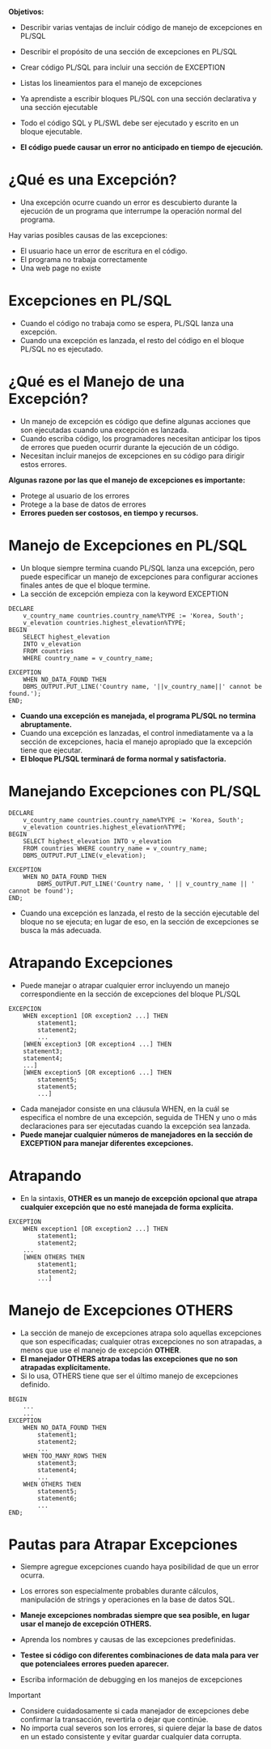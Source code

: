 
**Objetivos:**

- Describir varias ventajas de incluir código de manejo de excepciones en PL/SQL
- Describir el propósito de una sección de excepciones en PL/SQL
- Crear código PL/SQL para incluir una sección de EXCEPTION
- Listas los lineamientos para el manejo de excepciones

- Ya aprendiste a escribir bloques PL/SQL con una sección declarativa y una sección ejecutable
- Todo el código SQL y PL/SWL debe ser ejecutado y escrito en un bloque ejecutable.
- **El código puede causar un error no anticipado en tiempo de ejecución.**

# ¿Qué es una Excepción?

- Una excepción ocurre cuando un error es descubierto durante la ejecución de un programa que interrumpe la operación normal del programa.

Hay varias posibles causas de las excepciones:
- El usuario hace un error de escritura en el código.
- El programa no trabaja correctamente
- Una web page no existe

# Excepciones en PL/SQL

- Cuando el código no trabaja como se espera, PL/SQL lanza una excepción.
- Cuando una excepción es lanzada, el resto del código en el bloque PL/SQL no es ejecutado.

# ¿Qué es el Manejo de una Excepción?

- Un manejo de excepción es código que define algunas acciones que son ejecutadas cuando una excepción es lanzada.
- Cuando escriba código, los programadores necesitan anticipar los tipos de errores que pueden ocurrir durante la ejecución de un código.
- Necesitan incluir manejos de excepciones en su código para dirigir estos errores.

**Algunas razone por las que el manejo de excepciones es importante:**

- Protege al usuario de los errores
- Protege a la base de datos de errores
- **Errores pueden ser costosos, en tiempo y recursos.**

# Manejo de Excepciones en PL/SQL

- Un bloque siempre termina cuando PL/SQL lanza una excepción, pero puede especificar un manejo de excepciones para configurar acciones finales antes de que el bloque termine.
- La sección de excepción empieza con la keyword EXCEPTION

```
DECLARE
    v_country_name countries.country_name%TYPE := 'Korea, South';
    v_elevation countries.highest_elevation%TYPE;
BEGIN
    SELECT highest_elevation
    INTO v_elevation
    FROM countries
    WHERE country_name = v_country_name;
    
EXCEPTION 
    WHEN NO_DATA_FOUND THEN
    DBMS_OUTPUT.PUT_LINE('Country name, '||v_country_name||' cannot be found.');
END;
```

- **Cuando una excepción es manejada, el programa PL/SQL no termina abruptamente.**
- Cuando una excepción es lanzadas, el control inmediatamente va a la sección de excepciones, hacia el manejo apropiado que la excepción tiene que ejecutar.
- **El bloque PL/SQL terminará de forma normal y satisfactoria.**

# Manejando Excepciones con PL/SQL

```
DECLARE
    v_country_name countries.country_name%TYPE := 'Korea, South';
    v_elevation countries.highest_elevation%TYPE;
BEGIN
    SELECT highest_elevation INTO v_elevation
    FROM countries WHERE country_name = v_country_name;
    DBMS_OUTPUT.PUT_LINE(v_elevation);
    
EXCEPTION
    WHEN NO_DATA_FOUND THEN
        DBMS_OUTPUT.PUT_LINE('Country name, ' || v_country_name || ' cannot be found');
END;
```

- Cuando una excepción es lanzada, el resto de la sección ejecutable del bloque no se ejecuta; en lugar de eso, en la sección de excepciones se busca la más adecuada.

# Atrapando Excepciones

- Puede manejar o atrapar cualquier error incluyendo un manejo correspondiente en la sección de excepciones del bloque PL/SQL

```
EXCEPCION
	WHEN exception1 [OR exception2 ...] THEN
		statement1;
		statement2;
		...
	[WHEN exception3 [OR exception4 ...] THEN
	statement3;
	statement4;
	...]
	[WHEN exception5 [OR exception6 ...] THEN
		statement5;
		statement5;
		...]
```

- Cada manejador consiste en una cláusula WHEN, en la cuál se especifica el nombre de una excepción, seguida de THEN y uno o más declaraciones para ser ejecutadas cuando la excepción sea lanzada.
- **Puede manejar cualquier números de manejadores en la sección de EXCEPTION para manejar diferentes excepciones.**

# Atrapando

- En la sintaxis, **OTHER es un manejo de excepción opcional que atrapa cualquier excepción que no esté manejada de forma explícita.** 

```
EXCEPTION 
	WHEN exception1 [OR exception2 ...] THEN
		statement1;
		statement2;
	...
	[WHEN OTHERS THEN
		statement1;
		statement2;
		...]
```

# Manejo de Excepciones OTHERS

- La sección de manejo de excepciones atrapa solo aquellas excepciones que son especificadas; cualquier otras excepciones no son atrapadas, a menos que use el manejo de excepción **OTHER**.
- **El manejador OTHERS atrapa todas las excepciones que no son atrapadas explícitamente.**
- Si lo usa, OTHERS tiene que ser el último manejo de excepciones definido.

```
BEGIN
	...
	...
EXCEPTION
	WHEN NO_DATA_FOUND THEN
		statement1;
		statement2;
		...
	WHEN TOO_MANY_ROWS THEN
		statement3;
		statement4;
		...
	WHEN OTHERS THEN
		statement5;
		statement6;
		...
END;
```

# Pautas para Atrapar Excepciones

- Siempre agregue excepciones cuando haya posibilidad de que un error ocurra.
- Los errores son especialmente probables durante cálculos, manipulación de strings y operaciones en la base de datos SQL.

- **Maneje excepciones nombradas siempre que sea posible, en lugar usar el manejo de excepción OTHERS.**
- Aprenda los nombres y causas de las excepciones predefinidas.
- **Testee si código con diferentes combinaciones de data mala para ver que potencialees errores pueden aparecer.**

- Escriba información de debugging en los manejos de excepciones

> [!IMPORTANT]
> - Considere cuidadosamente si cada manejador de excepciones debe confirmar la transacción, revertirla o dejar que continúe.
> - No importa cual severos son los errores, si quiere dejar la base de datos en un estado consistente y evitar guardar cualquier data corrupta.





































